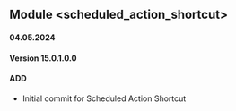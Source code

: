 ## Module <scheduled_action_shortcut>

#### 04.05.2024
#### Version 15.0.1.0.0
#### ADD

- Initial commit for Scheduled Action Shortcut
